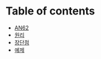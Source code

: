 # Table of contents

* [AN62](README.md)
* [원리](undefined.md)
* [장단점](undefined-1.md)
* [예제](undefined-2.md)
